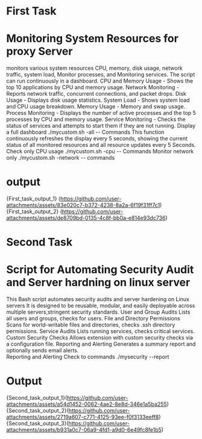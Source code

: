 # First Task
# Monitoring System Resources for proxy Server
monitors various system resources CPU, memory, disk usage, network traffic, system load, Monitor processes, and Monitoring services. The script can run continuously in a dashboard.
CPU and Memory Usage - Shows the top 10 applications by CPU and memory usage.
Network Monitoring -  Reports network traffic, concurrent connections, and packet drops.
Disk Usage  -   Displays disk usage statistics.
System Load -  Shows system load and CPU usage breakdown.
Memory Usage -  Memory and swap usage.
Process Monitoring  - Displays the number of active processes and the top 5 processes by CPU and memory usage.
Service Monitoring  - Checks the status of services and attempts to start them if they are not running. 
Display a full dashboard  ./mycustom.sh -all  -- Commands   This function continuously refreshes the display every 5 seconds, showing the current status of all monitored resources and all resource updates every 5 Seconds.
Check only CPU usage   ./mycustom.sh -cpu  -- Commands
Monitor network only   ./mycustom.sh -network -- commands
# output
{First_task_output_1} (https://github.com/user-attachments/assets/83e020c7-b372-4238-8a2a-6f19f31ff7c1)
{First_task_output_2} (https://github.com/user-attachments/assets/de8709bd-0135-4c8f-bb0a-e814e93dc736)

# Second Task
# Script for Automating Security Audit and Server hardning on linux server
This Bash script automates security audits and server hardening on Linux servers  It is designed to be reusable, modular, and easily deployable across multiple servers,stringent security standards.
User and Group Audits  Lists all users and groups, checks for users.
File and Directory Permissions  Scans for world-writable files and directories, checks .ssh directory permissions.
Service Audits Lists running services, checks critical services.
Custom Security Checks  Allows extension with custom security checks via a configuration file.
Reporting and Alerting  Generates a summary report and optionally sends email alerts.  
Reporting and Alerting Check  to commands ./mysecurity --report
# Output
{Second_task_output_1}(https://github.com/user-attachments/assets/a54d1452-0062-4ae2-8e8d-346e1a5ba255)
{Second_task_output_2}(https://github.com/user-attachments/assets/2719a607-c771-4125-93ee-f0f3133eeff8)
{Second_task_output_3}(https://github.com/user-attachments/assets/b931a0c7-06a9-4fd1-a9d0-6e49fc8fe1b5)
